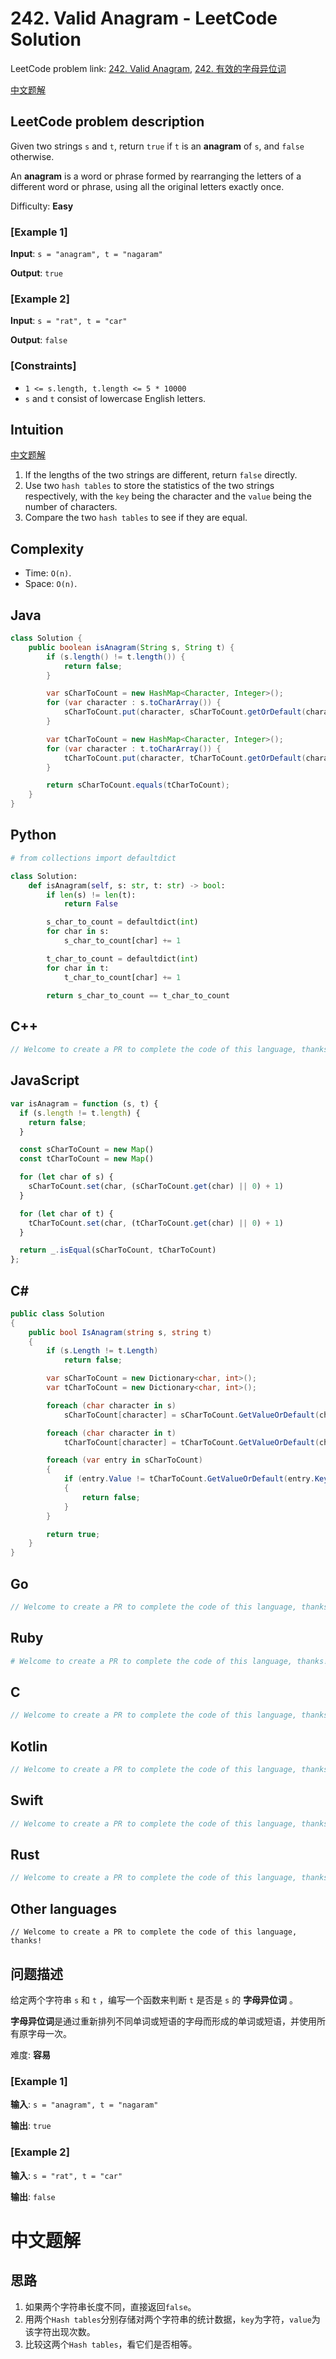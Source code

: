 # 242. Valid Anagram - LeetCode Solution
LeetCode problem link: [242. Valid Anagram](https://leetcode.com/problems/valid-anagram),
[242. 有效的字母异位词](https://leetcode.cn/problems/valid-anagram)

[中文题解](#中文题解)

## LeetCode problem description
Given two strings `s` and `t`, return `true` if `t` is an **anagram** of `s`, and `false` otherwise.

An **anagram** is a word or phrase formed by rearranging the letters of a different word or phrase, using all the original letters exactly once.

Difficulty: **Easy**

### [Example 1]
**Input**: `s = "anagram", t = "nagaram"`

**Output**: `true`

### [Example 2]
**Input**: `s = "rat", t = "car"`

**Output**: `false`

### [Constraints]
- `1 <= s.length, t.length <= 5 * 10000`
- `s` and `t` consist of lowercase English letters.

## Intuition
[中文题解](#中文题解)

1. If the lengths of the two strings are different, return `false` directly.
2. Use two `hash tables` to store the statistics of the two strings respectively, with the `key` being the character and the `value` being the number of characters.
3. Compare the two `hash tables` to see if they are equal.

## Complexity
* Time: `O(n)`.
* Space: `O(n)`.

## Java
```java
class Solution {
    public boolean isAnagram(String s, String t) {
        if (s.length() != t.length()) {
            return false;
        }

        var sCharToCount = new HashMap<Character, Integer>();
        for (var character : s.toCharArray()) {
            sCharToCount.put(character, sCharToCount.getOrDefault(character, 0) + 1);
        }

        var tCharToCount = new HashMap<Character, Integer>();
        for (var character : t.toCharArray()) {
            tCharToCount.put(character, tCharToCount.getOrDefault(character, 0) + 1);
        }

        return sCharToCount.equals(tCharToCount);
    }
}
```

## Python
```python
# from collections import defaultdict

class Solution:
    def isAnagram(self, s: str, t: str) -> bool:
        if len(s) != len(t):
            return False

        s_char_to_count = defaultdict(int)
        for char in s:
            s_char_to_count[char] += 1

        t_char_to_count = defaultdict(int)
        for char in t:
            t_char_to_count[char] += 1

        return s_char_to_count == t_char_to_count
```

## C++
```cpp
// Welcome to create a PR to complete the code of this language, thanks!
```

## JavaScript
```javascript
var isAnagram = function (s, t) {
  if (s.length != t.length) {
    return false;
  }

  const sCharToCount = new Map()
  const tCharToCount = new Map()

  for (let char of s) {
    sCharToCount.set(char, (sCharToCount.get(char) || 0) + 1)
  }

  for (let char of t) {
    tCharToCount.set(char, (tCharToCount.get(char) || 0) + 1)
  }

  return _.isEqual(sCharToCount, tCharToCount)
};
```

## C#
```c#
public class Solution
{
    public bool IsAnagram(string s, string t)
    {
        if (s.Length != t.Length)
            return false;

        var sCharToCount = new Dictionary<char, int>();
        var tCharToCount = new Dictionary<char, int>();

        foreach (char character in s)
            sCharToCount[character] = sCharToCount.GetValueOrDefault(character, 0) + 1;

        foreach (char character in t)
            tCharToCount[character] = tCharToCount.GetValueOrDefault(character, 0) + 1;

        foreach (var entry in sCharToCount)
        {
            if (entry.Value != tCharToCount.GetValueOrDefault(entry.Key))
            {
                return false;
            }
        }

        return true;
    }
}
```

## Go
```go
// Welcome to create a PR to complete the code of this language, thanks!
```

## Ruby
```ruby
# Welcome to create a PR to complete the code of this language, thanks!
```

## C
```c
// Welcome to create a PR to complete the code of this language, thanks!
```

## Kotlin
```kotlin
// Welcome to create a PR to complete the code of this language, thanks!
```

## Swift
```swift
// Welcome to create a PR to complete the code of this language, thanks!
```

## Rust
```rust
// Welcome to create a PR to complete the code of this language, thanks!
```

## Other languages
```
// Welcome to create a PR to complete the code of this language, thanks!
```

## 问题描述
给定两个字符串 `s` 和 `t` ，编写一个函数来判断 `t` 是否是 `s` 的 **字母异位词** 。

**字母异位词**是通过重新排列不同单词或短语的字母而形成的单词或短语，并使用所有原字母一次。

难度: **容易**

### [Example 1]
**输入**: `s = "anagram", t = "nagaram"`

**输出**: `true`

### [Example 2]
**输入**: `s = "rat", t = "car"`

**输出**: `false`

# 中文题解
## 思路
1. 如果两个字符串长度不同，直接返回`false`。
2. 用两个`Hash tables`分别存储对两个字符串的统计数据，`key`为字符，`value`为该字符出现次数。
3. 比较这两个`Hash tables`，看它们是否相等。
